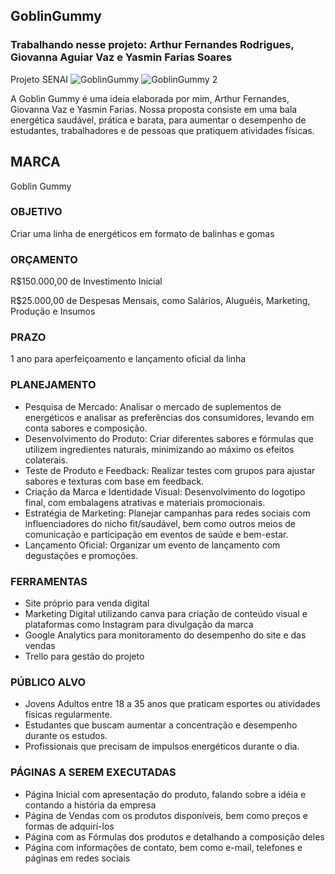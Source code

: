 ## GoblinGummy
### Trabalhando nesse projeto: Arthur Fernandes Rodrigues, Giovanna Aguiar Vaz e Yasmin Farias Soares
 Projeto SENAI
![GoblinGummy](https://github.com/user-attachments/assets/f805dafd-8227-4f42-b565-f6fde20066c9)
![GoblinGummy 2](https://github.com/user-attachments/assets/fefd0617-d068-4646-9ce7-f3083214ea61)

A Goblin Gummy é uma ideia elaborada por mim, Arthur Fernandes, Giovanna Vaz e Yasmin Farias. Nossa proposta consiste em uma bala energética saudável, prática e barata, para aumentar o desempenho de estudantes, trabalhadores e de pessoas que pratiquem atividades físicas.

## MARCA

Goblin Gummy

### OBJETIVO

Criar uma linha de energéticos em formato de balinhas e gomas

### ORÇAMENTO

R$150.000,00 de Investimento Inicial

R$25.000,00 de Despesas Mensais, como Salários, Aluguéis, Marketing, Produção e Insumos

### PRAZO

1 ano para aperfeiçoamento e lançamento oficial da linha

### PLANEJAMENTO

- Pesquisa de Mercado: Analisar o mercado de suplementos de energéticos e analisar as preferências dos consumidores, levando em conta sabores e composição.
- Desenvolvimento do Produto: Criar diferentes sabores e fórmulas que utilizem ingredientes naturais, minimizando ao máximo os efeitos colaterais.
- Teste de Produto e Feedback: Realizar testes com grupos para ajustar sabores e texturas com base em feedback.
- Criação da Marca e Identidade Visual: Desenvolvimento do logotipo final, com embalagens atrativas e materiais promocionais.
- Estratégia de Marketing: Planejar campanhas para redes sociais com influenciadores do nicho fit/saudável, bem como outros meios de comunicação e participação em eventos de saúde e bem-estar.
- Lançamento Oficial: Organizar um evento de lançamento com degustações e promoções.

### FERRAMENTAS

- Site próprio para venda digital
- Marketing Digital utilizando canva para criação de conteúdo visual e plataformas como Instagram para divulgação da marca
- Google Analytics para monitoramento do desempenho do site e das vendas
- Trello para gestão do projeto

### PÚBLICO ALVO

- Jovens Adultos entre 18 a 35 anos que praticam esportes ou atividades físicas regularmente.
- Estudantes que buscam aumentar a concentração e desempenho durante os estudos.
- Profissionais que precisam de impulsos energéticos durante o dia.

### PÁGINAS A SEREM EXECUTADAS

- Página Inicial com apresentação do produto, falando sobre a idéia e contando a história da empresa
- Página de Vendas com os produtos disponíveis, bem como preços e formas de adquirí-los
- Página com as Fórmulas dos produtos e detalhando a composição deles
- Página com informações de contato, bem como e-mail, telefones e páginas em redes sociais
